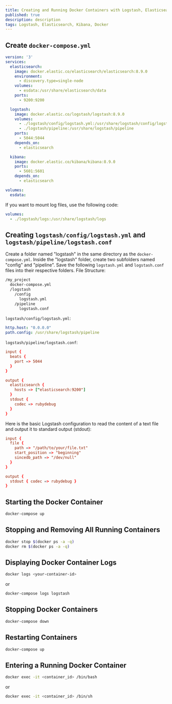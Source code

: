 ```yaml
---
title: Creating and Running Docker Containers with Logstash, Elasticsearch, and Kibana 
published: true
description: description
tags: Logstash, Elasticsearch, Kibana, Docker
---
```


## Create `docker-compose.yml`
```yaml
version: '3'
services:
  elasticsearch:
    image: docker.elastic.co/elasticsearch/elasticsearch:8.9.0
    environment:
      - discovery.type=single-node
    volumes:
      - esdata:/usr/share/elasticsearch/data
    ports:
      - 9200:9200

  logstash:
    image: docker.elastic.co/logstash/logstash:8.9.0
    volumes:
      - ./logstash/config/logstash.yml:/usr/share/logstash/config/logstash.yml
      - ./logstash/pipeline:/usr/share/logstash/pipeline
    ports:
      - 5044:5044
    depends_on:
      - elasticsearch

  kibana:
    image: docker.elastic.co/kibana/kibana:8.9.0
    ports:
      - 5601:5601
    depends_on:
      - elasticsearch

volumes:
  esdata:
```
If you want to mount log files, use the following code:
```yaml
volumes:
  - ./logstash/logs:/usr/share/logstash/logs
```
## Creating `logstash/config/logstash.yml` and `logstash/pipeline/logstash.conf`
Create a folder named "logstash" in the same directory as the `docker-compose.yml`. Inside the "logstash" folder, create two subfolders named "config" and "pipeline". Save the following `logstash.yml` and `logstash.conf` files into their respective folders.
File Structure:
```bash
/my_project
  docker-compose.yml
  /logstash
    /config
      logstash.yml
    /pipeline
      logstash.conf
```
`logstash/config/logstash.yml`:
```yaml
http.host: "0.0.0.0"
path.config: /usr/share/logstash/pipeline
```
`logstash/pipeline/logstash.conf`:
```conf
input {
  beats {
    port => 5044
  }
}

output {
  elasticsearch {
    hosts => ["elasticsearch:9200"]
  }
  stdout {
    codec => rubydebug
  }
}
```
Here is the basic Logstash configuration to read the content of a text file and output it to standard output (stdout):
```conf
input {
  file {
    path => "/path/to/your/file.txt"
    start_position => "beginning"
    sincedb_path => "/dev/null"
  }
}

output {
  stdout { codec => rubydebug }
}
```
## Starting the Docker Container
```bash
docker-compose up
```
## Stopping and Removing All Running Containers
```bash
docker stop $(docker ps -a -q)
docker rm $(docker ps -a -q)
```
## Displaying Docker Container Logs
```bash
docker logs <your-container-id>
```
or
```bash
docker-compose logs logstash
```
## Stopping Docker Containers
```bash
docker-compose down
```
## Restarting Containers
```bash
docker-compose up
```
## Entering a Running Docker Container
```bash
docker exec -it <container_id> /bin/bash
```
or
```bash
docker exec -it <container_id> /bin/sh
```